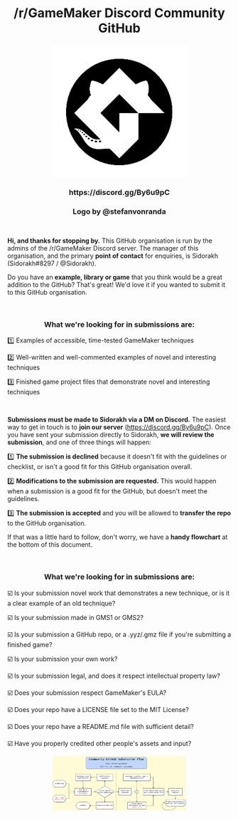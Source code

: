 <h1 align="center">/r/GameMaker Discord Community GitHub</h1>
<p align="center"><img src="https://raw.githubusercontent.com/GameMakerDiscord/about/master/LOGO_small.png" style="display:block; margin:auto; width:300px"></p>
<h3 align="center">https://discord.gg/By6u9pC</h3>
<h3 align="center">Logo by @stefanvonranda</h3>

&nbsp;

**Hi, and thanks for stopping by.** This GitHub organisation is run by the admins of the /r/GameMaker Discord server. The manager of this organisation, and the primary **point of contact** for enquiries, is Sidorakh (Sidorakh#8297 / @Sidorakh).

Do you have an **example, library or game** that you think would be a great addition to the GitHub? That's great! We'd love it if you wanted to submit it to this GitHub organisation.

&nbsp;

<h3 align="center">What we're looking for in submissions are:</h3>

:one: Examples of accessible, time-tested GameMaker techniques

:two: Well-written and well-commented examples of novel and interesting techniques

:three: Finished game project files that demonstrate novel and interesting techniques

&nbsp;

**Submissions must be made to Sidorakh via a DM on Discord.** The easiest way to get in touch is to **join our server**
(https://discord.gg/By6u9pC). Once you have sent your submission directly to Sidorakh, **we will review the submission**, and one of three things will happen:

:one: **The submission is declined** because it doesn't fit with the guidelines or checklist, or isn't a good fit for this GitHub organisation overall. 

:two: **Modifications to the submission are requested.** This would happen when a submission is a good fit for the GitHub, but doesn't meet the guidelines.

:three: **The submission is accepted** and you will be allowed to **transfer the repo** to the GitHub organisation.

If that was a little hard to follow, don't worry, we have a **handy flowchart** at the bottom of this document.

&nbsp;

<h3 align="center">What we're looking for in submissions are:</h3>

:ballot_box_with_check: Is your submission novel work that demonstrates a new technique, or is it a clear example of an old technique?

:ballot_box_with_check: Is your submission made in GMS1 or GMS2?

:ballot_box_with_check: Is your submission a GitHub repo, or a .yyz/.gmz file if you're submitting a finished game?

:ballot_box_with_check: Is your submission your own work?

:ballot_box_with_check: Is your submission legal, and does it respect intellectual property law?

:ballot_box_with_check: Does your submission respect GameMaker's EULA?

:ballot_box_with_check: Does your repo have a LICENSE file set to the MIT License?

:ballot_box_with_check: Does your repo have a README.md file with sufficient detail?

:ballot_box_with_check: Have you properly credited other people's assets and input?

<p align="center"><img src="https://raw.githubusercontent.com/GameMakerDiscord/about/master/flowchart.png" style="display:block; margin:auto; width:300px"></p>
